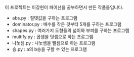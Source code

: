 이 프로젝트는 이강현이 파이선을 공부하면서 만든 작품들입니다.
* abs.py : 절댓값을 구하는 프로그램
* dominator.py : 배수를 작은 것부터 5개를 구하는 프로그램
* shapes.py : 여러가지 도형들의 넓이와 부피를 구하는 프로그램
* multify.py : 곱셈을 덧셈으로 하는 프로그램
* 나눗셈.py : 나눗셈을 뺄셈으로 하는 프로그램
* 승.py : a의 b승을 구할 수 있는 프로그램